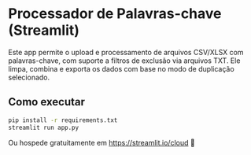 # Processador de Palavras-chave (Streamlit)

Este app permite o upload e processamento de arquivos CSV/XLSX com palavras-chave, com suporte a filtros de exclusão via arquivos TXT. Ele limpa, combina e exporta os dados com base no modo de duplicação selecionado.

## Como executar

```bash
pip install -r requirements.txt
streamlit run app.py
```

Ou hospede gratuitamente em https://streamlit.io/cloud 🚀
